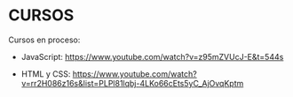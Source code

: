 # CURSOS

Cursos en proceso:

- JavaScript: https://www.youtube.com/watch?v=z95mZVUcJ-E&t=544s

- HTML y CSS: https://www.youtube.com/watch?v=rr2H086z16s&list=PLPl81lqbj-4LKo66cEts5yC_AjOvqKptm
